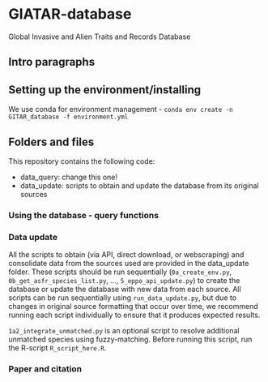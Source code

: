 # GIATAR-database
Global Invasive and Alien Traits and Records Database


## Intro paragraphs


## Setting up the environment/installing

We use conda for environment management - 
```conda env create -n GITAR_database -f environment.yml```

## Folders and files 

This repository contains the following code:

- data_query: change this one!
- data_update: scripts to obtain and update the database from its original sources

### Using the database - query functions

### Data update

All the scripts to obtain (via API, direct download, or webscraping) and consolidate data from the sources used are provided in the data_update folder. These scripts should be run sequentially (`0a_create_env.py`, `0b_get_asfr_species_list.py`, ..., `5_eppo_api_update.py`) to create the database or update the database with new data from each source. All scripts can be run sequentially using `run_data_update.py`, but due to changes in original source formatting that occur over time, we recommend running each script individually to ensure that it produces expected results.

`1a2_integrate_unmatched.py` is an optional script to resolve additional unmatched species using fuzzy-matching. Before running this script, run the R-script `R_script_here.R`.

### Paper and citation
